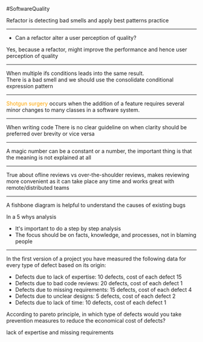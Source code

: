 #SoftwareQuality 


Refactor is detecting bad smells and apply best patterns practice

---

* Can a refactor alter a user perception of quality? 

Yes, because a refactor, might improve the performance and hence user perception of quality

---

When multiple ifs conditions leads into the same result.   
There is a bad smell and we should use the consolidate conditional expression pattern

---

<span style="color:orange;">Shotgun surgery</span> occurs when the addition of a feature requires several minor changes to many classes in a software system.

---

When writing code There is no clear guideline on when clarity should be preferred over brevity or vice versa

---

A magic number can be a constant or a number, the important thing is that the meaning is not explained at all

---

True about ofline reviews vs over-the-shoulder reviews, makes reviewing more convenient as it can take place any time and works great with remote/distributed teams

---

A fishbone diagram is helpful to understand the causes of existing bugs

In a 5 whys analysis   
* It's important to do a step by step analysis
* The focus should be on facts, knowledge, and processes, not in blaming people

---

In the first version of a project you have measured the following data for every type of defect based on its origin:

* Defects due to lack of expertise: 10 defects, cost of each defect 15
* Defects due to bad code reviews: 20 defects, cost of each defect 1
* Defects due to missing requirements: 15 defects, cost of each defect 4
* Defects due to unclear designs: 5 defects, cost of each defect 2
* Defects due to lack of time: 10 defects, cost of each defect 1

According to pareto principle, in which type of defects would you take prevention measures to reduce the economical cost of defects?

lack of expertise and missing requirements

